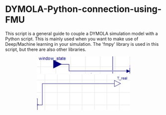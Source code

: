 # DYMOLA-Python-connection-using-FMU
This script is a general guide to couple a DYMOLA simulation model with a Python script. This is mainly used when you want to make use of Deep/Machine learning in your simulation. The 'fmpy' library is used in this script, but there are also other libraries.

<div align="center">
  <img src="input.JPG" alt="DYMOLA Input module" width="300"/>
</div>


<div align="center">
  <img src="output.JPG" alt="DYMOLA Output module" width="300"/>
</div>
